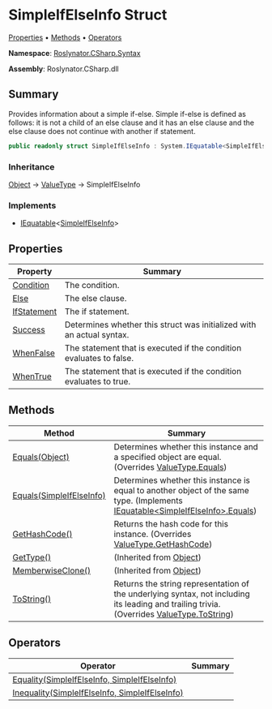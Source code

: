 # SimpleIfElseInfo Struct

[Properties](#properties) &#x2022; [Methods](#methods) &#x2022; [Operators](#operators)

**Namespace**: [Roslynator.CSharp.Syntax](../README.md)

**Assembly**: Roslynator\.CSharp\.dll

## Summary

Provides information about a simple if\-else\.
Simple if\-else is defined as follows: it is not a child of an else clause and it has an else clause and the else clause does not continue with another if statement\.

```csharp
public readonly struct SimpleIfElseInfo : System.IEquatable<SimpleIfElseInfo>
```

### Inheritance

[Object](https://docs.microsoft.com/en-us/dotnet/api/system.object) &#x2192; [ValueType](https://docs.microsoft.com/en-us/dotnet/api/system.valuetype) &#x2192; SimpleIfElseInfo

### Implements

* [IEquatable](https://docs.microsoft.com/en-us/dotnet/api/system.iequatable-1)\<[SimpleIfElseInfo](./README.md)>

## Properties

| Property | Summary |
| -------- | ------- |
| [Condition](Condition/README.md) | The condition\. |
| [Else](Else/README.md) | The else clause\. |
| [IfStatement](IfStatement/README.md) | The if statement\. |
| [Success](Success/README.md) | Determines whether this struct was initialized with an actual syntax\. |
| [WhenFalse](WhenFalse/README.md) | The statement that is executed if the condition evaluates to false\. |
| [WhenTrue](WhenTrue/README.md) | The statement that is executed if the condition evaluates to true\. |

## Methods

| Method | Summary |
| ------ | ------- |
| [Equals(Object)](Equals/README.md) | Determines whether this instance and a specified object are equal\. \(Overrides [ValueType.Equals](https://docs.microsoft.com/en-us/dotnet/api/system.valuetype.equals)\) |
| [Equals(SimpleIfElseInfo)](Equals/README.md) | Determines whether this instance is equal to another object of the same type\. \(Implements [IEquatable\<SimpleIfElseInfo>.Equals](https://docs.microsoft.com/en-us/dotnet/api/system.iequatable-1.equals)\) |
| [GetHashCode()](GetHashCode/README.md) | Returns the hash code for this instance\. \(Overrides [ValueType.GetHashCode](https://docs.microsoft.com/en-us/dotnet/api/system.valuetype.gethashcode)\) |
| [GetType()](https://docs.microsoft.com/en-us/dotnet/api/system.object.gettype) |  \(Inherited from [Object](https://docs.microsoft.com/en-us/dotnet/api/system.object)\) |
| [MemberwiseClone()](https://docs.microsoft.com/en-us/dotnet/api/system.object.memberwiseclone) |  \(Inherited from [Object](https://docs.microsoft.com/en-us/dotnet/api/system.object)\) |
| [ToString()](ToString/README.md) | Returns the string representation of the underlying syntax, not including its leading and trailing trivia\. \(Overrides [ValueType.ToString](https://docs.microsoft.com/en-us/dotnet/api/system.valuetype.tostring)\) |

## Operators

| Operator | Summary |
| -------- | ------- |
| [Equality(SimpleIfElseInfo, SimpleIfElseInfo)](op_Equality/README.md) | |
| [Inequality(SimpleIfElseInfo, SimpleIfElseInfo)](op_Inequality/README.md) | |

